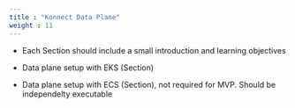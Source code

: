 ```yaml
---
title : "Konnect Data Plane"
weight : 11
---
```


* Each Section should include a small introduction and learning objectives

* Data plane setup with EKS (Section)
* Data plane setup with ECS (Section), not required for MVP. Should be independelty executable
